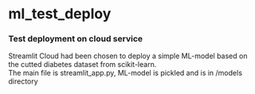 # ml_test_deploy
### Test deployment on cloud service
Streamlit Cloud had been chosen to deploy a simple ML-model based on the cutted diabetes dataset from scikit-learn.  
The main file is streamlit_app.py, ML-model is pickled and is in /models directory  
